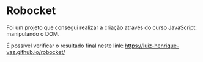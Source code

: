 # Robocket

Foi um projeto que consegui realizar a criação através do curso JavaScript: manipulando o DOM.

É possível verificar o resultado final neste link: https://luiz-henrique-vaz.github.io/robocket/
